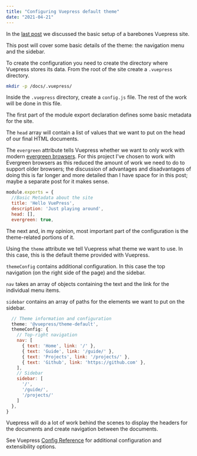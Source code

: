 ```yaml
---
title: "Configuring Vuepress default theme"
date: "2021-04-21"
---
```


In the [last post](https://publishing-project.rivendellweb.net/docs-as-code-the-technical-side/) we discussed the basic setup of a barebones Vuepress site.

This post will cover some basic details of the theme: the navigation menu and the sidebar.

To create the configuration you need to create the directory where Vuepress stores its data. From the root of the site create a `.vuepress` directory.

```bash
mkdir -p /docs/.vuepress/
```

Inside the `.vuepress` directory, create a `config.js` file. The rest of the work will be done in this file.

The first part of the module export declaration defines some basic metadata for the site.

The `head` array will contain a list of values that we want to put on the head of our final HTML documents.

The `evergreen` attribute tells Vuepress whether we want to only work with modern [evergreen browsers](https://www.techopedia.com/definition/31094/evergreen-browser). For this project I've chosen to work with Evergreen browsers as this reduced the amount of work we need to do to support older browsers; the discussion of advantages and disadvantages of doing this is far longer and more detailed than I have space for in this post; maybe a separate post for it makes sense.

```js
module.exports = {
  //Basic Metadata about the site
  title: 'Hello VuePress',
  description: 'Just playing around',
  head: [],
  evergreen: true,
```

The next and, in my opinion, most important part of the configuration is the theme-related portions of it.

Using the `theme` attribute we tell Vuepress what theme we want to use. In this case, this is the default theme provided with Vuepress.

`themeConfig` contains additional configuration. In this case the top navigation (on the right side of the page) and the sidebar.

`nav` takes an array of objects containing the text and the link for the individual menu items.

`sidebar` contains an array of paths for the elements we want to put on the sidebar.

```js
  // Theme information and configuration
  theme: '@vuepress/theme-default',
  themeConfig: {
    // Top-right navigation
    nav: [
      { text: 'Home', link: '/' },
      { text: 'Guide', link: '/guide/' },
      { text: 'Projects', link: '/projects/' },
      { text: 'Github', link: 'https://github.com' },
    ],
    // Sidebar
    sidebar: [
      '/',
      '/guide/',
      '/projects/'
    ]
  },
}
```

Vuepress will do a lot of work behind the scenes to display the headers for the documents and create navigation between the documents.

See Vuepress [Config Reference](https://vuepress.vuejs.org/config/) for additional configuration and extensibility options.
